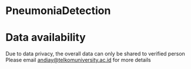 # PneumoniaDetection


# Data availability
Due to data privacy, the overall data can only be shared to verified person
Please email andiay@telkomuniversity.ac.id for more details



